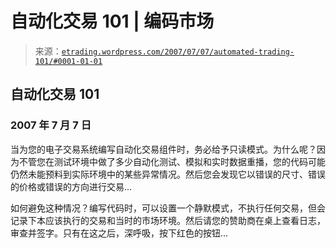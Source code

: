 <!--yml

分类：未分类

日期：2024 年 05 月 12 日 19:46:13

-->

# 自动化交易 101 | 编码市场

> 来源：[`etrading.wordpress.com/2007/07/07/automated-trading-101/#0001-01-01`](https://etrading.wordpress.com/2007/07/07/automated-trading-101/#0001-01-01)

## 自动化交易 101

### 2007 年 7 月 7 日

当为您的电子交易系统编写自动化交易组件时，务必给予只读模式。为什么呢？因为不管您在测试环境中做了多少自动化测试、模拟和实时数据重播，您的代码可能仍然未能预料到实际环境中的某些异常情况。然后您会发现它以错误的尺寸、错误的价格或错误的方向进行交易...

如何避免这种情况？编写代码时，可以设置一个静默模式，不执行任何交易，但会记录下本应该执行的交易和当时的市场环境。然后请您的赞助商在桌上查看日志，审查并签字。只有在这之后，深呼吸，按下红色的按钮...
